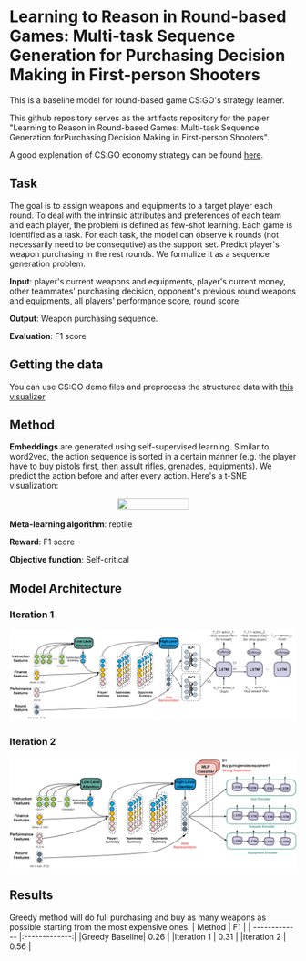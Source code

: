 # Learning to Reason in Round-based Games: Multi-task Sequence Generation for Purchasing Decision Making in First-person Shooters

This is a baseline model for round-based game CS:GO's strategy learner.

This github repository serves as the artifacts repository for the paper "Learning to Reason in Round-based Games: Multi-task Sequence Generation forPurchasing Decision Making in First-person Shooters".

A good explenation of CS:GO economy strategy can be found [here](https://www.metabomb.net/csgo/gameplay-guides/csgo-economy-guide-2).

## Task
The goal is to assign weapons and equipments to a target player each round. To deal with the intrinsic attributes and preferences of each team and each player, the problem is defined as few-shot learning. Each game is identified as a task. For each task, the model can observe k rounds (not necessarily need to be consequtive) as the support set. Predict player's weapon purchasing in the rest rounds. We formulize it as a sequence generation problem.

**Input**: player's current weapons and equipments, player's current money, other teammates' purchasing decision, opponent's previous round weapons and equipments, all players' performance score, round score.

**Output**: Weapon purchasing sequence.

**Evaluation**: F1 score


## Getting the data
You can use CS:GO demo files and preprocess the structured data with [this visualizer](https://github.com/Brammz/csgo-demo-visualizer)

## Method

**Embeddings** are generated using self-supervised learning. Similar to word2vec, the action sequence is sorted in a certain manner (e.g. the player have to buy pistols first, then assult rifles, grenades, equipments). We predict the action before and after every action. Here's a t-SNE visualization:

<p align="center">
  <img width="50%" height="50%" src="https://github.com/derenlei/MAML/blob/master/img/t_SNE.png">
</p>

**Meta-learning algorithm**: reptile

**Reward**: F1 score

**Objective function**: Self-critical


## Model Architecture
### Iteration 1
![Iteration 1 Model](./img/Model1.png)
### Iteration 2
![Iteration 2 Model](./img/Model2.png)

## Results
Greedy method will do full purchasing and buy as many weapons as possible starting from the most expensive ones.
| Method        | F1            |
| ------------- |:-------------:|
|Greedy Baseline| 0.26          |
|Iteration 1    | 0.31          |
|Iteration 2    | 0.56          |
